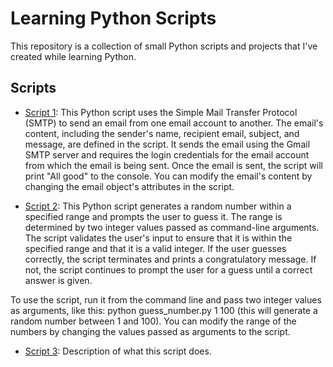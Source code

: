 # Learning Python Scripts

This repository is a collection of small Python scripts and projects that I've created while learning Python.

## Scripts

- [Script 1](email_sender.py): This Python script uses the Simple Mail Transfer Protocol (SMTP) to send an email from one email account to another. The email's content, including the sender's name, recipient email, subject, and message, are defined in the script. It sends the email using the Gmail SMTP server and requires the login credentials for the email account from which the email is being sent. Once the email is sent, the script will print "All good" to the console. You can modify the email's content by changing the email object's attributes in the script.

- [Script 2](script2.py): This Python script generates a random number within a specified range and prompts the user to guess it. The range is determined by two integer values passed as command-line arguments. The script validates the user's input to ensure that it is within the specified range and that it is a valid integer. If the user guesses correctly, the script terminates and prints a congratulatory message. If not, the script continues to prompt the user for a guess until a correct answer is given.

To use the script, run it from the command line and pass two integer values as arguments, like this: python guess_number.py 1 100 (this will generate a random number between 1 and 100). You can modify the range of the numbers by changing the values passed as arguments to the script.


- [Script 3](script3.py): Description of what this script does.

